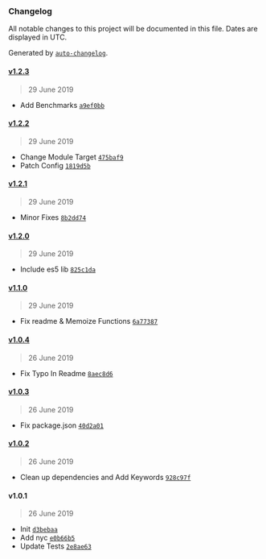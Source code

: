 ### Changelog

All notable changes to this project will be documented in this file. Dates are displayed in UTC.

Generated by [`auto-changelog`](https://github.com/CookPete/auto-changelog).

#### [v1.2.3](https://github.com/nivrith/intersection-of/compare/v1.2.2...v1.2.3)

> 29 June 2019

- Add Benchmarks [`a9ef0bb`](https://github.com/nivrith/intersection-of/commit/a9ef0bb78bccd91d0fdf20843227601a8a62785a)

#### [v1.2.2](https://github.com/nivrith/intersection-of/compare/v1.2.1...v1.2.2)

> 29 June 2019

- Change Module Target [`475baf9`](https://github.com/nivrith/intersection-of/commit/475baf96bd40ca24671833080e1a0f3ce6a6ac2a)
- Patch Config [`1819d5b`](https://github.com/nivrith/intersection-of/commit/1819d5bfa4e7748781c295031f53bc3adb40dc7f)

#### [v1.2.1](https://github.com/nivrith/intersection-of/compare/v1.2.0...v1.2.1)

> 29 June 2019

- Minor Fixes [`8b2dd74`](https://github.com/nivrith/intersection-of/commit/8b2dd7444a673365aa51225ca2f1125dcfb99f89)

#### [v1.2.0](https://github.com/nivrith/intersection-of/compare/v1.1.0...v1.2.0)

> 29 June 2019

- Include es5 lib [`825c1da`](https://github.com/nivrith/intersection-of/commit/825c1daf50442128796966ad4de50788bd614279)

#### [v1.1.0](https://github.com/nivrith/intersection-of/compare/v1.0.4...v1.1.0)

> 29 June 2019

- Fix readme & Memoize Functions [`6a77387`](https://github.com/nivrith/intersection-of/commit/6a7738789c14c79b16387a4b98f9e600b95eaf7d)

#### [v1.0.4](https://github.com/nivrith/intersection-of/compare/v1.0.3...v1.0.4)

> 26 June 2019

- Fix Typo In Readme [`8aec8d6`](https://github.com/nivrith/intersection-of/commit/8aec8d63c44745e713d2003784b891865909bfb6)

#### [v1.0.3](https://github.com/nivrith/intersection-of/compare/v1.0.2...v1.0.3)

> 26 June 2019

- Fix package.json [`40d2a01`](https://github.com/nivrith/intersection-of/commit/40d2a01438210a25b041344a08bd6fb47f8d239d)

#### [v1.0.2](https://github.com/nivrith/intersection-of/compare/v1.0.1...v1.0.2)

> 26 June 2019

- Clean up dependencies and Add Keywords [`928c97f`](https://github.com/nivrith/intersection-of/commit/928c97f5095c58105172bb249798f8e11ce6c9b9)

#### v1.0.1

> 26 June 2019

- Init [`d3bebaa`](https://github.com/nivrith/intersection-of/commit/d3bebaa85c3261d054ac55d4aeca459fcf9f0a93)
- Add nyc [`e0b66b5`](https://github.com/nivrith/intersection-of/commit/e0b66b55b45b27fa33e074090bc1e54f11058b92)
- Update Tests [`2e8ae63`](https://github.com/nivrith/intersection-of/commit/2e8ae63a97ca9de963f8c5a46b49312d17357817)
